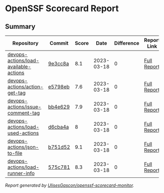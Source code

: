 # OpenSSF Scorecard Report

## Summary

| Repository | Commit | Score | Date | Difference | Report Link | StepSecurity Link |
| -- | -- | -- | -- | -- | -- | -- |
| [devops-actions/load-available-actions](https://github.com/devops-actions/load-available-actions) | [9e3cc8a](https://github.com/devops-actions/load-available-actions/commit/9e3cc8ac2af508677767245f74fad5b28103ce02) | 8.1 | 2023-03-18 | 0 | [Full Report](https://deps.dev/project/github/devops-actions%2Fload-available-actions) | [Fix it](http://app.stepsecurity.io/securerepo?repo=devops-actions/load-available-actions) |
| [devops-actions/action-get-tag](https://github.com/devops-actions/action-get-tag) | [e5798eb](https://github.com/devops-actions/action-get-tag/commit/e5798eb2098d5d2502de3249218488a2e58a7cb8) | 7.6 | 2023-03-18 | 0 | [Full Report](https://deps.dev/project/github/devops-actions%2Faction-get-tag) | [Fix it](http://app.stepsecurity.io/securerepo?repo=devops-actions/action-get-tag) |
| [devops-actions/issue-comment-tag](https://github.com/devops-actions/issue-comment-tag) | [bb4e629](https://github.com/devops-actions/issue-comment-tag/commit/bb4e629d9cb8689bb0d92989c354078ca494a6ca) | 7.9 | 2023-03-18 | 0 | [Full Report](https://deps.dev/project/github/devops-actions%2Fissue-comment-tag) | [Fix it](http://app.stepsecurity.io/securerepo?repo=devops-actions/issue-comment-tag) |
| [devops-actions/load-used-actions](https://github.com/devops-actions/load-used-actions) | [d6cba4a](https://github.com/devops-actions/load-used-actions/commit/d6cba4a8416f460240dc301f8018c703af86b647) | 8 | 2023-03-18 | 0 | [Full Report](https://deps.dev/project/github/devops-actions%2Fload-used-actions) | [Fix it](http://app.stepsecurity.io/securerepo?repo=devops-actions/load-used-actions) |
| [devops-actions/json-to-file](https://github.com/devops-actions/json-to-file) | [b751d52](https://github.com/devops-actions/json-to-file/commit/b751d521593f566188e2056b575165081244eb40) | 9.1 | 2023-03-18 | 0 | [Full Report](https://deps.dev/project/github/devops-actions%2Fjson-to-file) | [Fix it](http://app.stepsecurity.io/securerepo?repo=devops-actions/json-to-file) |
| [devops-actions/load-runner-info](https://github.com/devops-actions/load-runner-info) | [575c781](https://github.com/devops-actions/load-runner-info/commit/575c781f06ad9d0caf3c6729c5231187d1fcd49e) | 8.3 | 2023-03-18 | 0 | [Full Report](https://deps.dev/project/github/devops-actions%2Fload-runner-info) | [Fix it](http://app.stepsecurity.io/securerepo?repo=devops-actions/load-runner-info) |

_Report generated by [UlisesGascon/openssf-scorecard-monitor](https://github.com/UlisesGascon/openssf-scorecard-monitor)._
